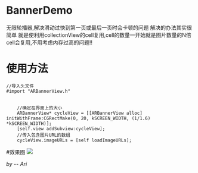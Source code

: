 # BannerDemo
无限轮播器,解决滑动过快到第一页或最后一页时会卡顿的问题
解决的办法其实很简单 就是使利用collectionView的cell复用,cell的数量一开始就是图片数量的N倍  cell会复用,不用考虑内存过高的问题!!
# 使用方法
```
//导入头文件
#import "ARBannerView.h"


	//确定在界面上的大小
    ARBannerView* cycleView = [[ARBannerView alloc] initWithFrame:CGRectMake(0, 20, kSCREEN_WIDTH, (1/1.6) *kSCREEN_WIDTH)];
    [self.view addSubview:cycleView];
    //传入包含图片URL的数组
    cycleView.imageURLs = [self loadImageURLs];
```
#效果图
<img src="https://github.com/AnnieAri/BannerDemo/blob/master/BannerDemo/Document/2016-10-13%2012.25.37.gif?raw=true" >





*by -- Ari* 

